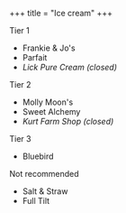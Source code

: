 +++
title = "Ice cream"
+++

Tier 1
- Frankie & Jo's
- Parfait
- _Lick Pure Cream (closed)_

Tier 2
- Molly Moon's
- Sweet Alchemy
- _Kurt Farm Shop (closed)_

Tier 3
- Bluebird

Not recommended
- Salt & Straw
- Full Tilt